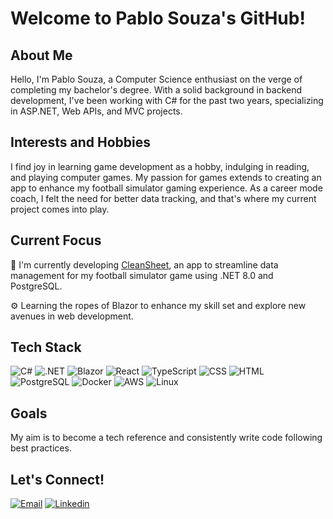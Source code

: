 # Welcome to Pablo Souza's GitHub!

## About Me
Hello, I'm Pablo Souza, a Computer Science enthusiast on the verge of completing my bachelor's degree. With a solid background in backend development, I've been working with C# for the past two years, specializing in ASP.NET, Web APIs, and MVC projects.

## Interests and Hobbies 
I find joy in learning game development as a hobby, indulging in reading, and playing computer games. My passion for games extends to creating an app to enhance my football simulator gaming experience. As a career mode coach, I felt the need for better data tracking, and that's where my current project comes into play.

## Current Focus

🚀 I'm currently developing [CleanSheet](https://github.com/souzapablo/clean-sheet), an app to streamline data management for my football simulator game using .NET 8.0 and PostgreSQL.

⚙️ Learning the ropes of Blazor to enhance my skill set and explore new avenues in web development.

## Tech Stack 
![C#](https://img.shields.io/badge/C%23-gray?style=plastic&logo=csharp)
![.NET](https://img.shields.io/badge/.NET-gray?style=plastic&logo=.net)
![Blazor](https://img.shields.io/badge/Blazor-gray?style=plastic&logo=blazor)
![React](https://img.shields.io/badge/React-gray?style=plastic&logo=react)
![TypeScript](https://img.shields.io/badge/TypeScript-gray?style=plastic&logo=typescript)
![CSS](https://img.shields.io/badge/CSS-gray?style=plastic&logo=css3)
![HTML](https://img.shields.io/badge/HTML-gray?style=plastic&logo=html5)
![PostgreSQL](https://img.shields.io/badge/PostgreSQL-gray?style=plastic&logo=postgresql)
![Docker](https://img.shields.io/badge/Docker-gray?style=plastic&logo=docker)
![AWS](https://img.shields.io/badge/AWS-gray?style=plastic&logo=amazonaws)
![Linux](https://img.shields.io/badge/Linux-gray?style=plastic&logo=linux)

## Goals

My aim is to become a tech reference and consistently write code following best practices.
## Let's Connect!

[![Email](https://img.shields.io/badge/pablo.osouza@outlook.com-blue?style=for-the-badge&logo=microsoftoutlook)](mailto:pablo.osouza@outlook.com) 
[![Linkedin](https://img.shields.io/badge/szpbl-blue?style=for-the-badge&logo=linkedin)](https://www.linkedin.com/in/szpbl/)
